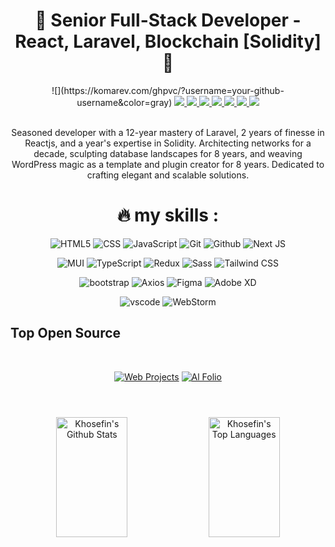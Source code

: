 <h1 align="center">🔶 Senior Full-Stack Developer - React, Laravel, Blockchain [Solidity] 🔶</h1>
<div align="center">
 ![](https://komarev.com/ghpvc/?username=your-github-username&color=gray)
  <a href="https://linkedin.com/in/shahkochaki">
    <img src="https://img.shields.io/badge/LinkedIn-blue?logo=linkedin&logoColor=white" />
  </a>
  <a href="https://github.com/shahkochaki">
    <img src="https://img.shields.io/badge/github-black?logo=github&logoColor=white" />
  </a>
  <a href="mailto:ali.shahkochaki7@gmail.com">
    <img src="https://img.shields.io/badge/gmail-red?logo=gmail&logoColor=white" />
  </a>
  <a href="https://instagram.com/mrshahkochaki">
    <img src="https://img.shields.io/badge/instagram-purple?logo=instagram&logoColor=white" />
  </a>
  <a href="https://twitter.com/alishahkochaki">
    <img src="https://img.shields.io/badge/x-black?logo=x&logoColor=white" />
  </a>
  <a href="https://t.me/shahkochaki">
    <img src="https://img.shields.io/badge/telegram-blue?logo=telegram&logoColor=white" />
  </a>
  <a href="https://facebook.com/ali.shahkochaki">
    <img src="https://img.shields.io/badge/facebook-blue?logo=facebook&logoColor=white" />
  </a>
</div>
</br>
<p align="center"> Seasoned developer with a 12-year mastery of Laravel, 2 years of finesse in Reactjs, and a year's expertise in Solidity. Architecting networks for a decade, sculpting database landscapes for 8 years, and weaving WordPress magic as a template and plugin creator for 8 years. Dedicated to crafting elegant and scalable solutions. </p>


<h1 align="center">🔥 my skills : </h1>
<div align="center">
  
  ![HTML5](https://img.shields.io/badge/-HTML5-000?&logo=html5&logoColor=E34F26)
  ![CSS](https://img.shields.io/badge/-CSS-000?&logo=css3&logoColor=1572B6)
  ![JavaScript](https://img.shields.io/badge/-JavaScript-000?&logo=JavaScript&logoColo)
  ![Git](https://img.shields.io/badge/-Git-000?&logo=git)
  ![Github](https://img.shields.io/badge/-Github-000?&logo=github)
  ![Next JS](https://img.shields.io/badge/Next-black?&logo=next.js)
  </div>
<div align="center">

  ![MUI](https://img.shields.io/badge/MUI-000?&logo=mui)
  ![TypeScript](https://img.shields.io/badge/typescript-000?&logo=typescript)
  ![Redux](https://img.shields.io/badge/redux-000?&logo=redux&logoColor=purple)
  ![Sass](https://img.shields.io/badge/-Sass-000?&logo=Sass)
  ![Tailwind CSS](https://img.shields.io/badge/-tailwindcss-000?&logo=tailwindcss)

</div>
<div align="center">
  
  ![bootstrap](https://img.shields.io/badge/-bootstrap-000?&logo=bootstrap)
  ![Axios](https://img.shields.io/badge/-Axios-000?&logo=Axios)
  ![Figma](https://img.shields.io/badge/figma-000?&logo=figma)
  ![Adobe XD](https://img.shields.io/badge/Adobe%20XD-000?&logo=Adobe%20XD&logoColor=#FF61F6)
  
</div>


<div align="center">
  
  ![vscode](https://img.shields.io/badge/-VScode-000?&logo=Visual-Studio-Code)
  ![WebStorm](https://img.shields.io/badge/webstorm-143?&logo=webstorm&logoColor=white&color=black)
    <br/>
</div>

## Top Open Source
<br/>
<div align="center">
  
[![Web Projects](https://github-readme-stats.vercel.app/api/pin/?username=Khosefin&repo=Ganjoor_v2&border_color=7F3FBF&bg_color=0D1117&title_color=C9D1D9&text_color=8B949E&icon_color=7F3FBF)](https://github.com/shahkochaki)
[![Al Folio](https://github-readme-stats.vercel.app/api/pin/?username=Khosefin&repo=Nution-task-text-editor&border_color=7F3FBF&bg_color=0D1117&title_color=C9D1D9&text_color=8B949E&icon_color=7F3FBF)](hhttps://github.com/shahkochaki)
</div>
<h1></h1>
<div align="center">
  <br/>
    <a href="https://github.com/shahkochaki"><img alt="Khosefin's Github Stats" src="https://denvercoder1-github-readme-stats.vercel.app/api?username=Khosefin&show_icons=true&count_private=true&theme=react&border_color=7F3FBF&bg_color=0D1117&title_color=F85D7F&icon_color=F8D866" height="192px" width="47.5%"/></a>
  <a href="https://github.com/shahkochaki"><img alt="Khosefin's Top Languages" src="https://denvercoder1-github-readme-stats.vercel.app/api/top-langs/?username=Khosefin&langs_count=8&layout=compact&theme=react&border_color=7F3FBF&bg_color=0D1117&title_color=F85D7F&icon_color=F8D866" height="192px" width="47.5%"/></a>
</div>

